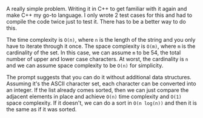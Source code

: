 A really simple problem. Writing it in C++ to get familiar with it again and
make C++ my go-to language. I only wrote 2 test cases for this and had to
compile the code twice just to test it. There has to be a better way to do this.

The time complexity is `O(n)`, where `n` is the length of the string and you
only have to iterate through it once. The space complexity is `O(m)`, where
`m` is the cardinality of the set. In this case, we can assume `m` to be 54, the
total number of upper and lower case characters. At worst, the cardinality is
`n` and we can assume space complexity to be `O(n)` for simplicity.

The prompt suggests that you can do it without additional data structures.
Assuming it's the ASCII character set, each character can be converted into an
integer. If the list already comes sorted, then we can just compare the
adjacent elements in place and achieve `O(n)` time complexity and `O(1)` space
complexity. If it doesn't, we can do a sort in `O(n log(n))` and then it is the
same as if it was sorted.
